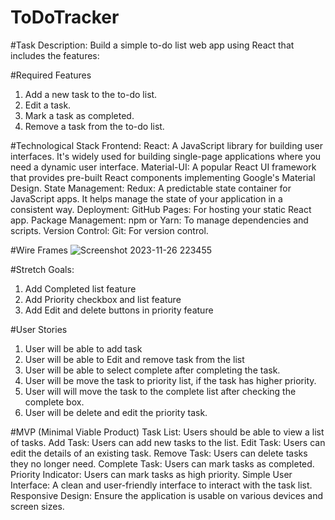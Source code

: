 # ToDoTracker

#Task Description:
Build a simple to-do list web app using React that includes the features: 

#Required Features
1. Add a new task to the to-do list.  
2. Edit a task.
3. Mark a task as completed.  
4. Remove a task from the to-do list.

#Technological Stack
Frontend:
React: A JavaScript library for building user interfaces. It's widely used for building single-page applications where you need a dynamic user interface.
Material-UI: A popular React UI framework that provides pre-built React components implementing Google's Material Design.
State Management:
Redux: A predictable state container for JavaScript apps. It helps manage the state of your application in a consistent way.
Deployment:
GitHub Pages: For hosting your static React app.
Package Management:
npm or Yarn: To manage dependencies and scripts.
Version Control:
Git: For version control.

#Wire Frames
![Screenshot 2023-11-26 223455](https://github.com/rezwanatechProfile/ToDoTrack/assets/120229816/6c260896-babd-460c-a82f-2a2761464429)

#Stretch Goals:
1. Add Completed list feature
2. Add Priority checkbox and list feature
3. Add Edit and delete buttons in priority feature

#User Stories
1. User will be able to add task
2. User will be able to Edit and remove task from the list
3. User will be able to select complete after completing the task.
4. User will be move the task to priority list, if the task has higher priority.
5. User will will move the task to the complete list after checking the complete box.
6. User will be delete and edit the priority task. 


#MVP (Minimal Viable Product)
Task List: Users should be able to view a list of tasks.
Add Task: Users can add new tasks to the list.
Edit Task: Users can edit the details of an existing task.
Remove Task: Users can delete tasks they no longer need.
Complete Task: Users can mark tasks as completed.
Priority Indicator: Users can mark tasks as high priority.
Simple User Interface: A clean and user-friendly interface to interact with the task list.
Responsive Design: Ensure the application is usable on various devices and screen sizes.
